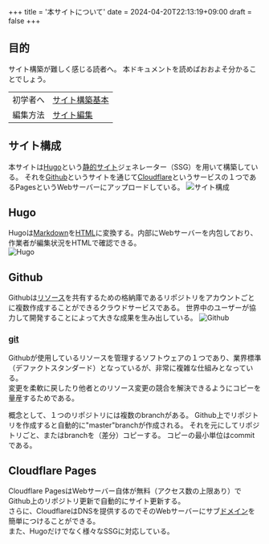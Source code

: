 +++
title = '本サイトについて'
date = 2024-04-20T22:13:19+09:00
draft = false
+++

## 目的
サイト構築が難しく感じる読者へ。
本ドキュメントを読めばおおよそ分かることでしょう。

|||
|:---|:---|
|初学者へ|[サイト構築基本](../web-basic)|
|編集方法|[サイト編集](../web-site-edit)|  

## サイト構成
本サイトは[Hugo](https://ja.wikipedia.org/wiki/Hugo_(%E3%82%BD%E3%83%95%E3%83%88%E3%82%A6%E3%82%A7%E3%82%A2))という[静的サイト](../web-basic/#静的サイト)ジェネレーター（SSG）を用いて構築している。
それを[Github](https://ja.wikipedia.org/wiki/GitHub)というサイトを通じて[Cloudflare](https://ja.wikipedia.org/wiki/Cloudflare)というサービスの１つであるPagesというWebサーバーにアップロードしている。
![サイト構成](/images/web-site/site-structure.png)

## Hugo
Hugoは[Markdown](../markup/#markdown)を[HTML](../markup/#html)に変換する。内部にWebサーバーを内包しており、作業者が編集状況をHTMLで確認できる。  
![Hugo](/images/web-site/hugo.png)

## Github
Githubは[リソース](../web-basic/#リソース)を共有するための格納庫であるリポジトリをアカウントごとに複数作成することができるクラウドサービスである。
世界中のユーザーが協力して開発することによって大きな成果を生み出している。
![Github](/images/web-site/github.png)

### [git](https://ja.wikipedia.org/wiki/Git)
Githubが使用しているリソースを管理するソフトウェアの１つであり、業界標準（デファクトスタンダード）となっているが、非常に複雑な仕組みとなっている。  
変更を柔軟に戻したり他者とのリソース変更の競合を解決できるようにコピーを量産するためである。  

概念として、１つのリポジトリには複数のbranchがある。 
Github上でリポジトリを作成すると自動的に"master"branchが作成される。
それを元にしてリポジトリごと、またはbranchを（差分）コピーする。
コピーの最小単位はcommitである。 

## Cloudflare Pages
Cloudflare PagesはWebサーバー自体が無料（アクセス数の上限あり）でGithub上のリポジトリ更新で自動的にサイト更新する。  
さらに、CloudflareはDNSを提供するのでそのWebサーバーにサブ[ドメイン](../web-basic/#ドメイン)を簡単につけることができる。  
また、Hugoだけでなく様々なSSGに対応している。

